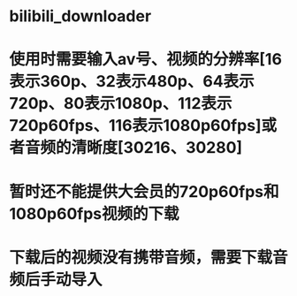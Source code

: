 # bilibili_downloader
# 使用时需要输入av号、视频的分辨率[16表示360p、32表示480p、64表示720p、80表示1080p、112表示720p60fps、116表示1080p60fps]或者音频的清晰度[30216、30280]
# 暂时还不能提供大会员的720p60fps和1080p60fps视频的下载
# 下载后的视频没有携带音频，需要下载音频后手动导入
